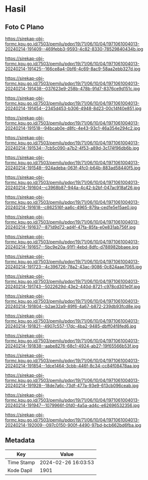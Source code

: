 # Hasil

## Foto C Plano

https://sirekap-obj-formc.kpu.go.id/7503/pemilu/pdpr/19/71/06/10/04/1971061004013-20240214-191409--469febb3-9593-4c82-8330-78529840434b.jpg

https://sirekap-obj-formc.kpu.go.id/7503/pemilu/pdpr/19/71/06/10/04/1971061004013-20240214-191425--166ce8a4-0bf6-4c69-8ac9-58aa2ebb327d.jpg

https://sirekap-obj-formc.kpu.go.id/7503/pemilu/pdpr/19/71/06/10/04/1971061004013-20240214-191438--037623e9-258b-478b-91d7-8376ce9d151c.jpg

https://sirekap-obj-formc.kpu.go.id/7503/pemilu/pdpr/19/71/06/10/04/1971061004013-20240214-191454--2345d453-b306-4948-8d23-00c14f40e851.jpg

https://sirekap-obj-formc.kpu.go.id/7503/pemilu/pdpr/19/71/06/10/04/1971061004013-20240214-191518--94bcab0e-d8fc-4e43-93c1-46a354e294c2.jpg

https://sirekap-obj-formc.kpu.go.id/7503/pemilu/pdpr/19/71/06/10/04/1971061004013-20240214-191534--7cb5c090-a7b2-4f53-a89d-3c174f96db6b.jpg

https://sirekap-obj-formc.kpu.go.id/7503/pemilu/pdpr/19/71/06/10/04/1971061004013-20240214-191548--924adeba-063f-4fc0-b64b-883ad58440f5.jpg

https://sirekap-obj-formc.kpu.go.id/7503/pemilu/pdpr/19/71/06/10/04/1971061004013-20240214-191604--c3968b87-944a-4c42-b2bf-047ac918af26.jpg

https://sirekap-obj-formc.kpu.go.id/7503/pemilu/pdpr/19/71/06/10/04/1971061004013-20240214-191618--c862516f-aa6c-4965-879a-ced1e5e15ae0.jpg

https://sirekap-obj-formc.kpu.go.id/7503/pemilu/pdpr/19/71/06/10/04/1971061004013-20240214-191637--871d9d72-ad4f-47fa-85fa-e0e831ab756f.jpg

https://sirekap-obj-formc.kpu.go.id/7503/pemilu/pdpr/19/71/06/10/04/1971061004013-20240214-191657--5bc9e20a-91f1-4ebd-8dfc-d788982bbaee.jpg

https://sirekap-obj-formc.kpu.go.id/7503/pemilu/pdpr/19/71/06/10/04/1971061004013-20240214-191723--4c396726-78a2-43ac-9086-0c824aae7065.jpg

https://sirekap-obj-formc.kpu.go.id/7503/pemilu/pdpr/19/71/06/10/04/1971061004013-20240214-191743--5022629d-43e2-440d-8721-c978cd301e0f.jpg

https://sirekap-obj-formc.kpu.go.id/7503/pemilu/pdpr/19/71/06/10/04/1971061004013-20240214-191804--b2ae32a9-89f6-4a67-b872-239db93fcd8e.jpg

https://sirekap-obj-formc.kpu.go.id/7503/pemilu/pdpr/19/71/06/10/04/1971061004013-20240214-191821--4907c557-17dc-4ba2-9485-dbff04f8fed6.jpg

https://sirekap-obj-formc.kpu.go.id/7503/pemilu/pdpr/19/71/06/10/04/1971061004013-20240214-191838--aabe8276-68c1-4924-ab27-19f65566b53f.jpg

https://sirekap-obj-formc.kpu.go.id/7503/pemilu/pdpr/19/71/06/10/04/1971061004013-20240214-191854--1dce1464-3cbb-446f-8c34-cc84f08478aa.jpg

https://sirekap-obj-formc.kpu.go.id/7503/pemilu/pdpr/19/71/06/10/04/1971061004013-20240214-191928--18de7a6c-73df-477a-93e9-613cb096ceab.jpg

https://sirekap-obj-formc.kpu.go.id/7503/pemilu/pdpr/19/71/06/10/04/1971061004013-20240214-191947--1079966f-0fd0-4a5a-ad4c-e62696532356.jpg

https://sirekap-obj-formc.kpu.go.id/7503/pemilu/pdpr/19/71/06/10/04/1971061004013-20240214-192009--097c0150-900f-4490-97bd-bcb662bd6fba.jpg


## Metadata

| Key        | Value               |
| ---------- | ------------------- |
| Time Stamp | 2024-02-26 16:03:53 |
| Kode Dapil | 1901                |



